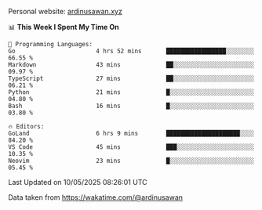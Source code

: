 Personal website: [ardinusawan.xyz](https://ardinusawan.xyz)

<!--START_SECTION:waka-->
📊 **This Week I Spent My Time On** 

```text
💬 Programming Languages: 
Go                       4 hrs 52 mins       █████████████████░░░░░░░░   66.55 % 
Markdown                 43 mins             ██░░░░░░░░░░░░░░░░░░░░░░░   09.97 % 
TypeScript               27 mins             ██░░░░░░░░░░░░░░░░░░░░░░░   06.21 % 
Python                   21 mins             █░░░░░░░░░░░░░░░░░░░░░░░░   04.80 % 
Bash                     16 mins             █░░░░░░░░░░░░░░░░░░░░░░░░   03.80 % 

🔥 Editors: 
GoLand                   6 hrs 9 mins        █████████████████████░░░░   84.20 % 
VS Code                  45 mins             ███░░░░░░░░░░░░░░░░░░░░░░   10.35 % 
Neovim                   23 mins             █░░░░░░░░░░░░░░░░░░░░░░░░   05.45 % 
```


 Last Updated on 10/05/2025 08:26:01 UTC
<!--END_SECTION:waka-->
Data taken from https://wakatime.com/@ardinusawan
